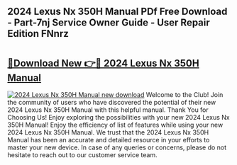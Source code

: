## 2024 Lexus Nx 350H Manual PDf Free Download - Part-7nj Service Owner Guide - User Repair Edition FNnrz

# <h2><a href="http://bc45338.oget.top/?id=2024+Lexus+Nx+350H+Manual">🔗Download New 👉🔴 2024 Lexus Nx 350H Manual</a></h2>

[![2024 Lexus Nx 350H Manual new download](https://i.imgur.com/5g1atiW.png)](http://bc45338.oget.top/?id=2024+Lexus+Nx+350H+Manual)
Welcome to the Club! Join the community of users who have discovered the potential of their new 2024 Lexus Nx 350H Manual with this helpful manual. Thank You for Choosing Us! Enjoy exploring the possibilities with your new 2024 Lexus Nx 350H Manual! Enjoy the efficiency of list of features while using your new 2024 Lexus Nx 350H Manual. We trust that the 2024 Lexus Nx 350H Manual has been an accurate and detailed resource in your efforts to master your new device. In case of any queries or concerns, please do not hesitate to reach out to our customer service team.
